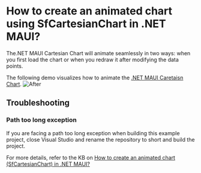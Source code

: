 # How to create an animated chart using SfCartesianChart in .NET MAUI?
	
The.NET MAUI Cartesian Chart will animate seamlessly in two ways: when you first load the chart or when you redraw it after modifying the data points.

The following demo visualizes how to animate the [.NET MAUI Caretaisn Chart](https://www.syncfusion.com/maui-controls/maui-cartesian-charts).
![After](https://github.com/SyncfusionExamples/How-to-create-an-animated-chart-using-SfCartesianChart-in-.NET-MAUI/assets/103025761/b6573fc8-e200-4190-bbc2-4caff832e9a3)


## Troubleshooting
### Path too long exception
If you are facing a path too long exception when building this example project, close Visual Studio and rename the repository to short and build the project.

For more details, refer to the KB on [How to create an animated chart (SfCartesianChart) in .NET MAUI?]()
